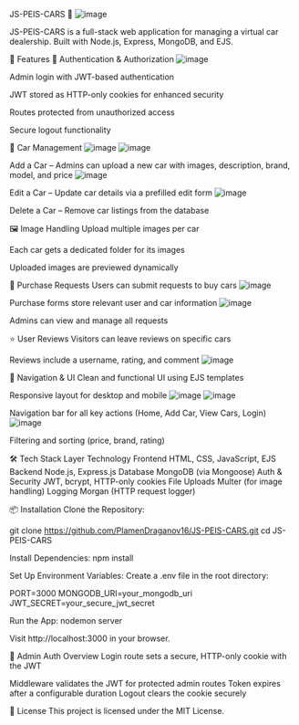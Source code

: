 JS-PEIS-CARS 🚗
![image](https://github.com/user-attachments/assets/7ce9b55b-82b7-495a-97e8-7e68b3ef092c)

JS-PEIS-CARS is a full-stack web application for managing a virtual car dealership. Built with Node.js, Express, MongoDB, and EJS.

🧩 Features
🔐 Authentication & Authorization
![image](https://github.com/user-attachments/assets/bb0e161b-a623-4f10-8889-f76ed886163a)

Admin login with JWT-based authentication

JWT stored as HTTP-only cookies for enhanced security

Routes protected from unauthorized access

Secure logout functionality

🚙 Car Management
![image](https://github.com/user-attachments/assets/a17f98e0-def7-4947-b9b7-cb4cb97a814b)
![image](https://github.com/user-attachments/assets/6a8848c4-0dbc-4408-aa0d-a524d79f2551)


Add a Car – Admins can upload a new car with images, description, brand, model, and price
![image](https://github.com/user-attachments/assets/92e35c58-8c70-4157-bb21-378f986985f1)

Edit a Car – Update car details via a prefilled edit form
![image](https://github.com/user-attachments/assets/01abf979-85f6-4017-a6e1-b0e6c4c9eeb1)

Delete a Car – Remove car listings from the database

🖼️ Image Handling
Upload multiple images per car

Each car gets a dedicated folder for its images

Uploaded images are previewed dynamically

🛒 Purchase Requests
Users can submit requests to buy cars
![image](https://github.com/user-attachments/assets/f87220b9-9afa-4a10-abe0-139ba1c4f117)

Purchase forms store relevant user and car information
![image](https://github.com/user-attachments/assets/3e362826-5d62-4994-acd4-3d11d5c44662)

Admins can view and manage all requests

⭐ User Reviews
Visitors can leave reviews on specific cars

Reviews include a username, rating, and comment
![image](https://github.com/user-attachments/assets/82ee9a98-013b-432b-baa7-28bb0d95591b)


🧭 Navigation & UI
Clean and functional UI using EJS templates

Responsive layout for desktop and mobile
![image](https://github.com/user-attachments/assets/4d5ca9ff-44a1-48b6-bc1a-57217bbdd76f)
![image](https://github.com/user-attachments/assets/ad02aa1d-a078-43c0-86d9-479a345179c3)

Navigation bar for all key actions (Home, Add Car, View Cars, Login)
![image](https://github.com/user-attachments/assets/586bc1c5-f5e4-428a-96a1-0a972afd0ec7)

Filtering and sorting (price, brand, rating)

🛠️ Tech Stack
Layer	Technology
Frontend	HTML, CSS, JavaScript, EJS
Backend	Node.js, Express.js
Database	MongoDB (via Mongoose)
Auth & Security	JWT, bcrypt, HTTP-only cookies
File Uploads	Multer (for image handling)
Logging	Morgan (HTTP request logger)

📦 Installation
Clone the Repository:

git clone https://github.com/PlamenDraganov16/JS-PEIS-CARS.git
cd JS-PEIS-CARS

Install Dependencies:
npm install

Set Up Environment Variables:
Create a .env file in the root directory:

PORT=3000
MONGODB_URI=your_mongodb_uri
JWT_SECRET=your_secure_jwt_secret

Run the App:
nodemon server

Visit http://localhost:3000 in your browser.

🔐 Admin Auth Overview
Login route sets a secure, HTTP-only cookie with the JWT

Middleware validates the JWT for protected admin routes
Token expires after a configurable duration
Logout clears the cookie securely

📄 License
This project is licensed under the MIT License.
